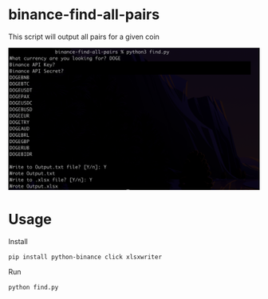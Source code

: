 # binance-find-all-pairs
This script will output all pairs for a given coin

![Screenshot](https://raw.githubusercontent.com/stevenb9/binance-find-all-pairs/main/screen.png)


# Usage

Install
```
pip install python-binance click xlsxwriter
```

Run
```
python find.py

```